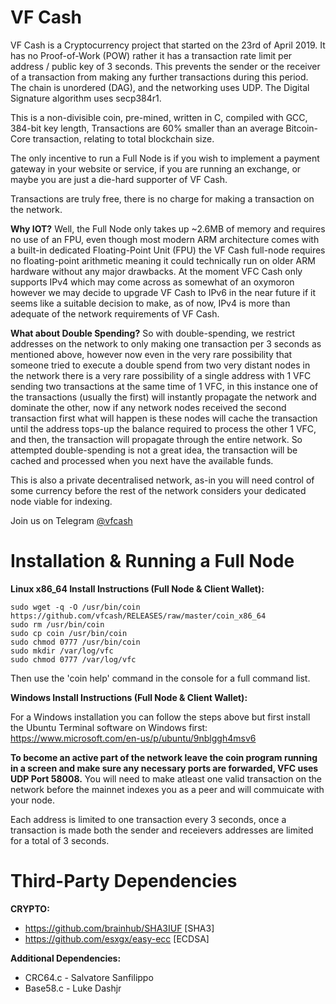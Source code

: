 # VF Cash

VF Cash is a Cryptocurrency project that started on the 23rd of April 2019. It has no Proof-of-Work (POW) rather it has a transaction rate limit per address / public key of 3 seconds. This prevents the sender or the receiver of a transaction from making any further transactions during this period. The chain is unordered (DAG), and the networking uses UDP. The Digital Signature algorithm uses secp384r1.

This is a non-divisible coin, pre-mined, written in C, compiled with GCC, 384-bit key length, Transactions are 60% smaller than an average Bitcoin-Core transaction, relating to total blockchain size.

The only incentive to run a Full Node is if you wish to implement a payment gateway in your website or service, if you are running an exchange, or maybe you are just a die-hard supporter of VF Cash.

Transactions are truly free, there is no charge for making a transaction on the network.

**Why IOT?** Well, the Full Node only takes up ~2.6MB of memory and requires no use of an FPU, even though most modern ARM architecture comes with a built-in dedicated Floating-Point Unit (FPU) the VF Cash full-node requires no floating-point arithmetic meaning it could technically run on older ARM hardware without any major drawbacks. At the moment VFC Cash only supports IPv4 which may come across as somewhat of an oxymoron however we may decide to upgrade VF Cash to IPv6 in the near future if it seems like a suitable decision to make, as of now, IPv4 is more than adequate of the network requirements of VF Cash.

**What about Double Spending?** So with double-spending, we restrict addresses on the network to only making one transaction per 3 seconds as mentioned above, however now even in the very rare possibility that someone tried to execute a double spend from two very distant nodes in the network there is a very rare possibility of a single address with 1 VFC sending two transactions at the same time of 1 VFC, in this instance one of the transactions (usually the first) will instantly propagate the network and dominate the other, now if any network nodes received the second transaction first what will happen is these nodes will cache the transaction until the address tops-up the balance required to process the other 1 VFC, and then, the transaction will propagate through the entire network. So attempted double-spending is not a great idea, the transaction will be cached and processed when you next have the available funds.

This is also a private decentralised network, as-in you will need control of some currency before the rest of the network considers your dedicated node viable for indexing.

Join us on Telegram [@vfcash](https://t.me/vfcash)

# Installation & Running a Full Node

**Linux x86_64 Install Instructions (Full Node & Client Wallet):**
```
sudo wget -q -O /usr/bin/coin https://github.com/vfcash/RELEASES/raw/master/coin_x86_64
sudo rm /usr/bin/coin
sudo cp coin /usr/bin/coin
sudo chmod 0777 /usr/bin/coin
sudo mkdir /var/log/vfc
sudo chmod 0777 /var/log/vfc
```
Then use the 'coin help' command in the console for a full command list.

**Windows Install Instructions (Full Node & Client Wallet):**

For a Windows installation you can follow the steps above but first install the Ubuntu Terminal software on Windows first: https://www.microsoft.com/en-us/p/ubuntu/9nblggh4msv6

**To become an active part of the network leave the coin program running in a screen and make sure any necessary ports are forwarded, VFC uses UDP Port 58008.** You will need to make atleast one valid transaction on the network before the mainnet indexes you as a peer and will commuicate with your node.

Each address is limited to one transaction every 3 seconds, once a transaction is made both the sender and receievers addresses are limited for a total of 3 seconds. 

# Third-Party Dependencies

**CRYPTO:**
- https://github.com/brainhub/SHA3IUF   [SHA3]
- https://github.com/esxgx/easy-ecc     [ECDSA]

**Additional Dependencies:**
- CRC64.c - Salvatore Sanfilippo
- Base58.c - Luke Dashjr

